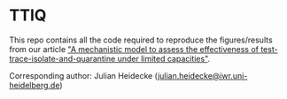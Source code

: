 # TTIQ

This repo contains all the code required to reproduce the figures/results from our article ["A mechanistic model to assess the effectiveness of test-trace-isolate-and-quarantine under limited capacities"](https://arxiv.org/abs/2207.09551).

Corresponding author: Julian Heidecke (julian.heidecke@iwr.uni-heidelberg.de)
